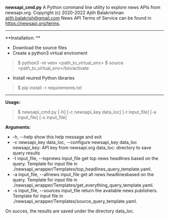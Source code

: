 **newsapi_cmd.py**
A Python command line utility to explore news APIs from newsapi.org.
Copyright (c) 2020-2022 Ajith Balakrishnan ajith.balakrish@gmail.com
News API Terms of Service can be found in https://newsapi.org/terms.

------------
**Installation: **
- Download the source files
- Create a python3 virtual enviroment
> $ python3 -m venv <path_to_virtual_env>
$ source <path_to_virtual_env>/bin/activate
- Install reuired Python libraries
> $ pip install -r requirements.txt
------------
**Usage:**
> $ newsapi_cmd.py [-h] [-c newsapi_key data_loc] [-t input_file] [-a input_file] [-s input_file]

**Arguments:** 
- -h, --help  show this help message and exit
- -c newsapi_key data_loc, --configure newsapi_key data_loc
newsapi_key: API key from newsapi.org 
data_loc: directory to save query results
- -t input_file, --topnews input_file
get top news headlines based on the query.
Template for input file in ./newsapi_wrapper/Templates/top_headlines_query_template.yaml.
- -a input_file, --allnews input_file get all news headlinesbased on the query.
Template for input file in ./newsapi_wrapper/Templates/get_everything_query_template.yaml.
- -s input_file, --sources input_file return the available news publishers.
Template for input file in ./newsapi_wrapper/Templates/source_query_template.yaml.

On succes, the results are saved under the directory data_loc.

